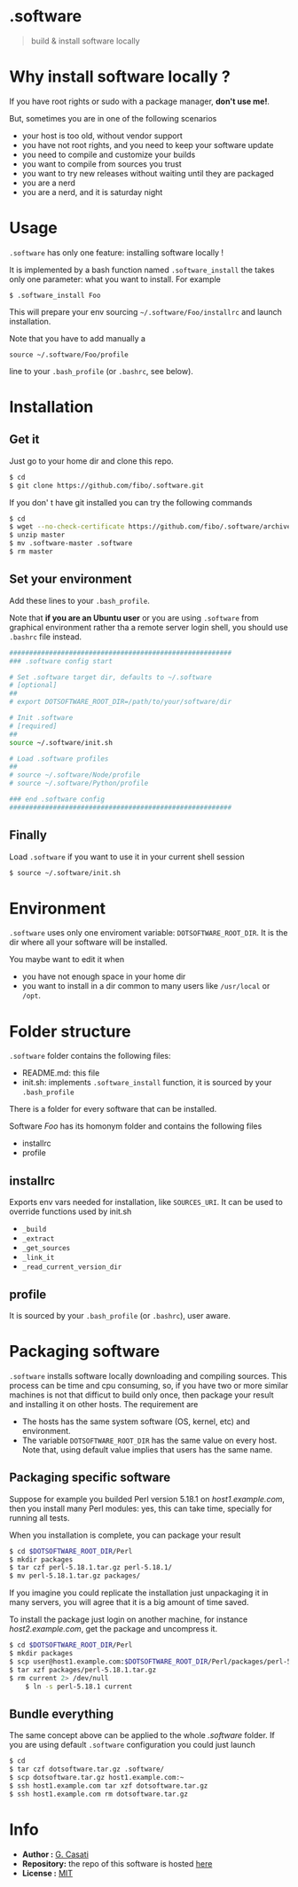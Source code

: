 .software
=========

> build & install software locally

# Why install software locally ?

If you have root rights or sudo with a package manager, __don't use me!__.

But, sometimes you are in one of the following scenarios

* your host is too old, without vendor support
* you have not root rights, and you need to keep your software update
* you need to compile and customize your builds
* you want to compile from sources you trust
* you want to try new releases without waiting until they are packaged
* you are a nerd
* you are a nerd, and it is saturday night

# Usage

`.software` has only one feature: installing software locally !

It is implemented by a bash function named `.software_install` the takes only
one parameter: what you want to install. For example

    $ .software_install Foo

This will prepare your env sourcing `~/.software/Foo/installrc` and launch installation.

Note that you have to add manually a

    source ~/.software/Foo/profile

line to your `.bash_profile` (or `.bashrc`, see below).

# Installation

## Get it

Just go to your home dir and clone this repo.

```bash
$ cd
$ git clone https://github.com/fibo/.software.git
```

If you don' t have git installed you can try the following commands

```bash
$ cd
$ wget --no-check-certificate https://github.com/fibo/.software/archive/master.zip
$ unzip master
$ mv .software-master .software
$ rm master
```

## Set your environment

Add these lines to your `.bash_profile`.

Note that __if you are an Ubuntu user__ or you are using `.software` from  graphical
environment rather tha a remote server login shell, you should use `.bashrc` file instead.

```bash
########################################################
### .software config start

# Set .software target dir, defaults to ~/.software
# [optional]
##
# export DOTSOFTWARE_ROOT_DIR=/path/to/your/software/dir

# Init .software
# [required]
##
source ~/.software/init.sh

# Load .software profiles
##
# source ~/.software/Node/profile
# source ~/.software/Python/profile

### end .software config
########################################################
```

## Finally

Load `.software` if you want to use it in your current shell session

```bash
$ source ~/.software/init.sh
```

# Environment

`.software` uses only one enviroment variable: `DOTSOFTWARE_ROOT_DIR`. It is the
dir where all your software will be installed.

You maybe want to edit it when

* you have not enough space in your home dir
* you want to install in a dir common to many users like `/usr/local` or `/opt`.


# Folder structure

`.software` folder contains the following files:

* README.md: this file
* init.sh: implements `.software_install` function, it is sourced by your `.bash_profile`

There is a folder for every software that can be installed.

Software _Foo_ has its homonym folder and contains the following files

* installrc
* profile

## installrc

Exports env vars needed for installation, like `SOURCES_URI`.
It can be used to override functions used by init.sh

* `_build`
* `_extract`
* `_get_sources`
* `_link_it`
* `_read_current_version_dir`

## profile

It is sourced by your `.bash_profile` (or `.bashrc`), user aware.


# Packaging software

`.software` installs software locally downloading and compiling sources.
This process can be time and cpu consuming, so, if you have two or more similar
machines is not that difficut to build only once, then package your result and
installing it on other hosts. The requirement are

* The hosts has the same system software (OS, kernel, etc) and environment.
* The variable `DOTSOFTWARE_ROOT_DIR` has the same value on every host. Note that, using default value implies that users has the same name.
  

## Packaging specific software

Suppose for example you builded Perl version 5.18.1 on _host1.example.com_, then
you install many Perl modules: yes, this can take time, specially for running all tests.

When you installation is complete, you can package your result

```bash
$ cd $DOTSOFTWARE_ROOT_DIR/Perl
$ mkdir packages
$ tar czf perl-5.18.1.tar.gz perl-5.18.1/
$ mv perl-5.18.1.tar.gz packages/
```

If you imagine you could replicate the installation just unpackaging it in many
servers, you will agree that it is a big amount of time saved.

To install the package just login on another machine,
for instance _host2.example.com_, get the package and uncompress it.

```bash
$ cd $DOTSOFTWARE_ROOT_DIR/Perl
$ mkdir packages
$ scp user@host1.example.com:$DOTSOFTWARE_ROOT_DIR/Perl/packages/perl-5.18.1.tar.gz packages
$ tar xzf packages/perl-5.18.1.tar.gz
$ rm current 2> /dev/null
    $ ln -s perl-5.18.1 current
```

## Bundle everything

The same concept above can be applied to the whole *.software* folder.
If you are using default `.software` configuration you could just launch

```bash
$ cd
$ tar czf dotsoftware.tar.gz .software/
$ scp dotsoftware.tar.gz host1.example.com:~
$ ssh host1.example.com tar xzf dotsoftware.tar.gz
$ ssh host1.example.com rm dotsoftware.tar.gz
```

# Info

* __Author    :__ [G. Casati](https://github.com/fibo)
* __Repository:__ the repo of this software is hosted [here](https://github.com/fibo/.software)
* __License   :__ [MIT](http://fibo.mit-license.org/)

